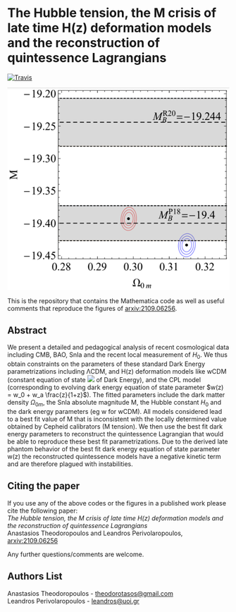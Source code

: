 # The Hubble tension, the M crisis of late time H(z) deformation models and the reconstruction of quintessence Lagrangians

[![Travis](https://img.shields.io/badge/language-Mathematica-green.svg)]()

<p align="center">
<img src="preview.png" width="700" title="preview" />
</p>

This is the repository that contains the Mathematica code as well as useful comments that reproduce the figures of [arxiv:2109.06256](https://arxiv.org/abs/2109.06256).

## Abstract
We present a detailed and pedagogical analysis of recent cosmological  data including CMB, BAO,  SnIa and the recent local measurement of $H_0$. We thus obtain constraints on the parameters of these standard Dark Energy parametrizations
including ΛCDM, and H(z) deformation models like wCDM (constant equation of state <img src="https://render.githubusercontent.com/render/math?math=w">
 of  Dark Energy), and the CPL model (corresponding to evolving dark energy equation of state parameter $w(z) = w_0 + w_a \frac{z}{1+z}$). The fitted parameters include the dark matter density $\Omega_{0m}$, the SnIa absolute magnitude M, the Hubble constant $H_0$  and the dark energy parameters (eg w for wCDM). All models considered  lead to a best fit value of M that is inconsistent with the locally determined value obtained by Cepheid calibrators (M tension). We then use the best fit dark energy parameters to reconstruct the quintessence Lagrangian that would be able to reproduce these best fit parametrizations. Due to the derived late phantom behavior of the best fit dark energy equation of state parameter w(z) the reconstructed quintessence models have a negative kinetic term and are therefore plagued with instabilities. 

## Citing the paper 
If you use any of the above codes or the figures in a published work please cite the following paper: 
<br>*The Hubble tension, the M crisis of late time H(z) deformation models and the reconstruction of quintessence Lagrangians*
<br>Anastasios Theodoropoulos and Leandros Perivolaropoulos, [arxiv:2109.06256](https://arxiv.org/abs/2109.06256)

Any further questions/comments are welcome.


## Authors List
Anastasios Theodoropoulos - <theodorotasos@gmail.com>
<br>Leandros Perivolaropoulos - <leandros@uoi.gr>

